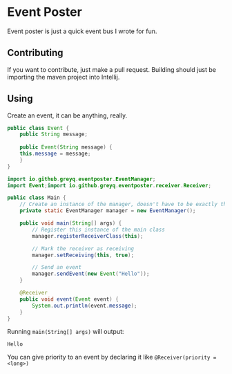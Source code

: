 # Event Poster
Event poster is just a quick event bus I wrote for fun.

## Contributing
If you want to contribute, just make a pull request.
Building should just be importing the maven project into Intellij.

## Using
Create an event, it can be anything, really.
```java
public class Event {
    public String message;
    
    public Event(String message) {
    this.message = message;
    }
}
```


```java
import io.github.greyq.eventposter.EventManager;
import Event;import io.github.greyq.eventposter.receiver.Receiver;

public class Main {
    // Create an instance of the manager, doesn't have to be exactly this
    private static EventManager manager = new EventManager();

    public void main(String[] args) {
        // Register this instance of the main class
        manager.registerReceiverClass(this);

        // Mark the receiver as receiving 
        manager.setReceiving(this, true);        

        // Send an event
        manager.sendEvent(new Event("Hello"));
    }

    @Receiver
    public void event(Event event) {
        System.out.println(event.message);
    }
}
```

Running `main(String[] args)` will output:

```$xslt
Hello
```

You can give priority to an event by declaring it like
`@Receiver(priority = <long>)`
